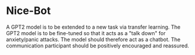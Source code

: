 # Nice-Bot
A GPT2 model is to be extended to a new task via transfer learning. The GPT2 model is to be fine-tuned so that it acts as a "talk down" for anxiety/panic attacks.  The model should therefore act as a chatbot. The communication participant should be positively encouraged and reassured. 

